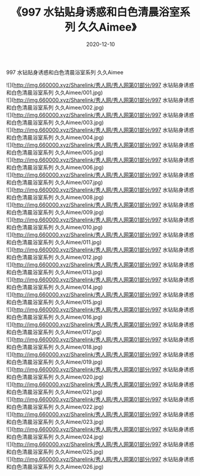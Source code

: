 ﻿---
layout: post
title:  《997 水钻贴身诱惑和白色清晨浴室系列 久久Aimee》
date:   2020-12-10
img: http://img.660000.xyz/Sharelink/秀人网/秀人网第01部分/997 水钻贴身诱惑和白色清晨浴室系列 久久Aimee/000.jpg
categories: [美女, 清纯, 唯美]
---

997 水钻贴身诱惑和白色清晨浴室系列 久久Aimee

  ![](http://img.660000.xyz/Sharelink/秀人网/秀人网第01部分/997 水钻贴身诱惑和白色清晨浴室系列 久久Aimee/001.jpg) <br> ![](http://img.660000.xyz/Sharelink/秀人网/秀人网第01部分/997 水钻贴身诱惑和白色清晨浴室系列 久久Aimee/002.jpg) <br> ![](http://img.660000.xyz/Sharelink/秀人网/秀人网第01部分/997 水钻贴身诱惑和白色清晨浴室系列 久久Aimee/003.jpg) <br> ![](http://img.660000.xyz/Sharelink/秀人网/秀人网第01部分/997 水钻贴身诱惑和白色清晨浴室系列 久久Aimee/004.jpg) <br> ![](http://img.660000.xyz/Sharelink/秀人网/秀人网第01部分/997 水钻贴身诱惑和白色清晨浴室系列 久久Aimee/005.jpg) <br> ![](http://img.660000.xyz/Sharelink/秀人网/秀人网第01部分/997 水钻贴身诱惑和白色清晨浴室系列 久久Aimee/006.jpg) <br> ![](http://img.660000.xyz/Sharelink/秀人网/秀人网第01部分/997 水钻贴身诱惑和白色清晨浴室系列 久久Aimee/007.jpg) <br> ![](http://img.660000.xyz/Sharelink/秀人网/秀人网第01部分/997 水钻贴身诱惑和白色清晨浴室系列 久久Aimee/008.jpg) <br> ![](http://img.660000.xyz/Sharelink/秀人网/秀人网第01部分/997 水钻贴身诱惑和白色清晨浴室系列 久久Aimee/009.jpg) <br> ![](http://img.660000.xyz/Sharelink/秀人网/秀人网第01部分/997 水钻贴身诱惑和白色清晨浴室系列 久久Aimee/010.jpg) <br> ![](http://img.660000.xyz/Sharelink/秀人网/秀人网第01部分/997 水钻贴身诱惑和白色清晨浴室系列 久久Aimee/011.jpg) <br> ![](http://img.660000.xyz/Sharelink/秀人网/秀人网第01部分/997 水钻贴身诱惑和白色清晨浴室系列 久久Aimee/012.jpg) <br> ![](http://img.660000.xyz/Sharelink/秀人网/秀人网第01部分/997 水钻贴身诱惑和白色清晨浴室系列 久久Aimee/013.jpg) <br> ![](http://img.660000.xyz/Sharelink/秀人网/秀人网第01部分/997 水钻贴身诱惑和白色清晨浴室系列 久久Aimee/014.jpg) <br> ![](http://img.660000.xyz/Sharelink/秀人网/秀人网第01部分/997 水钻贴身诱惑和白色清晨浴室系列 久久Aimee/015.jpg) <br> ![](http://img.660000.xyz/Sharelink/秀人网/秀人网第01部分/997 水钻贴身诱惑和白色清晨浴室系列 久久Aimee/016.jpg) <br> ![](http://img.660000.xyz/Sharelink/秀人网/秀人网第01部分/997 水钻贴身诱惑和白色清晨浴室系列 久久Aimee/017.jpg) <br> ![](http://img.660000.xyz/Sharelink/秀人网/秀人网第01部分/997 水钻贴身诱惑和白色清晨浴室系列 久久Aimee/018.jpg) <br> ![](http://img.660000.xyz/Sharelink/秀人网/秀人网第01部分/997 水钻贴身诱惑和白色清晨浴室系列 久久Aimee/019.jpg) <br> ![](http://img.660000.xyz/Sharelink/秀人网/秀人网第01部分/997 水钻贴身诱惑和白色清晨浴室系列 久久Aimee/020.jpg) <br> ![](http://img.660000.xyz/Sharelink/秀人网/秀人网第01部分/997 水钻贴身诱惑和白色清晨浴室系列 久久Aimee/021.jpg) <br> ![](http://img.660000.xyz/Sharelink/秀人网/秀人网第01部分/997 水钻贴身诱惑和白色清晨浴室系列 久久Aimee/022.jpg) <br> ![](http://img.660000.xyz/Sharelink/秀人网/秀人网第01部分/997 水钻贴身诱惑和白色清晨浴室系列 久久Aimee/023.jpg) <br> ![](http://img.660000.xyz/Sharelink/秀人网/秀人网第01部分/997 水钻贴身诱惑和白色清晨浴室系列 久久Aimee/024.jpg) <br> ![](http://img.660000.xyz/Sharelink/秀人网/秀人网第01部分/997 水钻贴身诱惑和白色清晨浴室系列 久久Aimee/025.jpg) <br> ![](http://img.660000.xyz/Sharelink/秀人网/秀人网第01部分/997 水钻贴身诱惑和白色清晨浴室系列 久久Aimee/026.jpg) <br>